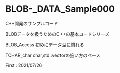 # BLOB-_DATA_Sample000
C++開発のサンプルコード

BLOBデータを扱うためのC++の基本コードシリーズ

  BLOB_Access
  初めにデータ型に慣れる
  
  TCHAR_char
  char,std::vector<BYTE>の扱い方のベース

First : 2021/07/26
